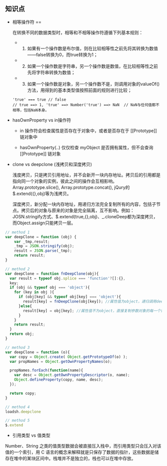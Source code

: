 ## 知识点

* 相等操作符 ==

  在转换不同的数据类型时，相等和不相等操作符遵循下列基本规则：

  - 1. 如果有一个操作数是布尔值，则在比较相等性之前先将其转换为数值——false转换为0，而true转换为1；

  - 2. 如果一个操作数是字符串，另一个操作数是数值，在比较相等性之前先将字符串转换为数值；

  - 3. 如果一个操作数是对象，另一个操作数不是，则调用对象的valueOf()方法，用得到的基本类型值按照前面的规则进行比较；

  ```
  'true' === true // false
  // true ==> 1, 'true' ==> Number('true') ==> NaN  // NaN与任何值都不相等，包括NaN本身。
  ```

* hasOwnProperty vs in操作符

  + in 操作符会检查属性是否存在于对象中，或者是否存在于 [[Prototype]] 链对象中

  + hasOwnProperty(..) 仅仅检查 myObject 是否拥有属性，但不会查询 [[Prototype]] 链对象

* clone vs deepclone (浅拷贝和深度拷贝)

  浅度拷贝，只是拷贝引用地址，并不会新开一块内存地址。拷贝后的引用都是指向同一个对象的实例，彼此之间的操作会互相影响。Array.prototype.slice(), Array.prototype.concat(), jQury的$.extend({},obj)等为浅拷贝。

  深度拷贝，新分配一块内存地址，用递归方法完全复制所有的内容，包括子节点。拷贝后的对象与原来的对象是完全隔离，互不影响。例如：JOSN.stringify方式、$.extend(true,{},obj)、_.cloneDeep都为深度拷贝，而Object.assign只能拷贝一层。

```js
// method 1
var deepClone = function (obj) {
    var _tmp,result;
    _tmp = JSON.stringify(obj);
    result = JSON.parse(_tmp);
    return result;
}

// method 2
var deepClone = function fnDeepClone(obj){
  var result = typeof obj.splice === 'function'?[]:{},
  key;
  if (obj && typeof obj === 'object'){
    for (key in obj ){
      if (obj[key] && typeof obj[key] === 'object'){
        result[key] = fnDeepClone(obj[key]); //属性值为object，递归调用deepClone
      }else{
        result[key] = obj[key]; //属性值不为object，直接复制参数对象的每一个键/值
      }
    }
    return result;
  }
  return obj;
}

// method 3
var deepClone = function (o){
  var copy = Object.create( Object.getPrototypeOf(o) );
  var propNames = Object.getOwnPropertyNames(o);

  propNames.forEach(function(name){    
    var desc = Object.getOwnPropertyDescriptor(o, name);   
    Object.defineProperty(copy, name, desc);        
  });

  return copy;
}

// method 4
loadsh.deepclone

// method 5
$.extend
```

* 引用类型 vs 值类型

 Number、String 之类的值类型数据会被直接压入栈中，而引用类型只会压入对该值的一个索引，用 C 语言的概念来解释就是只保存了数据的指针，这些数据是储存在堆中的某块区间中。栈堆并不是独立的，栈也可以在堆中存放。
